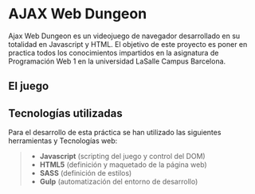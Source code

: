 # AJAX Web Dungeon
Ajax Web Dungeon es un videojuego de navegador desarrollado en su totalidad en Javascript y HTML. El objetivo de este  proyecto es poner en practica todos los conocimientos impartidos en la asignatura de Programación Web 1 en la universidad LaSalle Campus Barcelona.

El juego
-------------

Tecnologías utilizadas
-------------
Para el desarrollo de esta práctica se han utilizado las siguientes herramientas y Tecnologías web:

>- **Javascript** (scripting del juego y control del DOM)
>- **HTML5** (definición  y maquetado de la página web)
>- **SASS** (definición de estilos)
>- **Gulp** (automatización del entorno de desarrollo)
